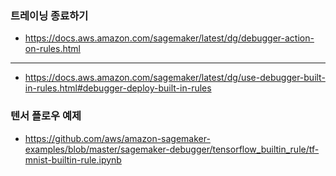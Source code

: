 ### 트레이닝 종료하기 ###

* https://docs.aws.amazon.com/sagemaker/latest/dg/debugger-action-on-rules.html
 
 ----

* https://docs.aws.amazon.com/sagemaker/latest/dg/use-debugger-built-in-rules.html#debugger-deploy-built-in-rules




### 텐서 플로우 예제 ###
* https://github.com/aws/amazon-sagemaker-examples/blob/master/sagemaker-debugger/tensorflow_builtin_rule/tf-mnist-builtin-rule.ipynb



